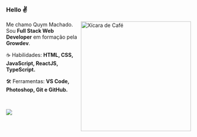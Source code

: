 ### Hello ✌

<img src="images/coffee" min-width="300px" max-width="300px" width="300px" align="right" alt="Xícara de Café">

<p align="left"> 
 Me chamo Quym Machado. Sou <strong>Full Stack Web Developer</strong> em formação pela <strong>Growdev</strong>.
</p>

<p align="left">
 ☕ Habilidades: <strong>HTML, CSS, JavaScript, ReactJS, TypeScript.</strong>
</p>

<p align="left">
  🛠 Ferramentas: <strong>VS Code, Photoshop, Git e GitHub.</strong>
</p>


<br>

<p align="left">  
  <a href="https://www.linkedin.com/in/quym-machado" alt="Linkedin">
    <img src="https://img.shields.io/badge/LinkedIn-0077B5?style=for-the-badge&logo=linkedin&logoColor=white"/>
  </a>
</p>